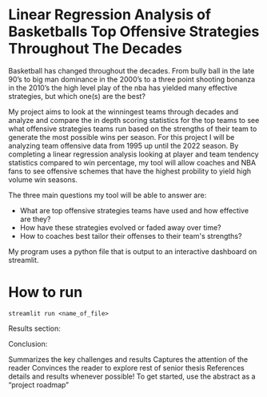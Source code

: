 # Linear Regression Analysis of Basketballs Top Offensive Strategies Throughout The Decades

Basketball has changed throughout the decades. From bully ball in the late 90’s to big man dominance in the 2000’s to a three point shooting bonanza in the 2010’s the high level play of the nba has yielded many effective strategies, but which one(s) are the best? 

My project aims to look at the winningest teams through decades and analyze and compare the in depth scoring statistics for the top teams to see what offensive strategies teams run based on the strengths of their team to generate the most possible wins per season. For this project I will be analyzing team offensive data from 1995 up until the 2022 season. By completing a linear regression analysis looking at player and team tendency statistics compared to win percentage, my tool will allow coaches and NBA fans to see offensive schemes that have the highest probility to yield high volume win seasons.

The three main questions my tool will be able to answer are:
- What are top offensive strategies teams have used and how effective are they?
- How have these strategies evolved or faded away over time?
- How to coaches best tailor their offenses to their team's strengths?


My program uses a python file that is output to an interactive dashboard on streamlit. 

# How to run
```
streamlit run <name_of_file>
```



Results section:

Conclusion:

Summarizes the key challenges and results
Captures the attention of the reader
Convinces the reader to explore rest of senior thesis
References details and results whenever possible!
To get started, use the abstract as a “project roadmap”

